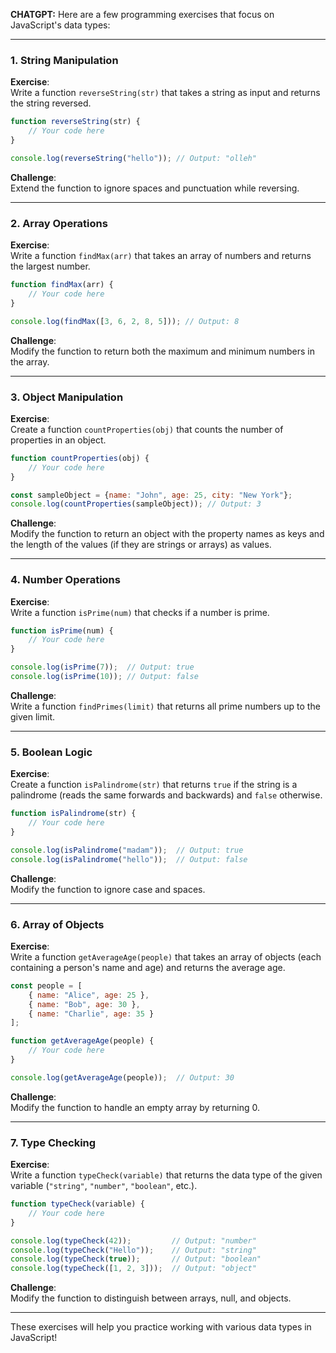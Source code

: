 **CHATGPT:**
Here are a few programming exercises that focus on JavaScript's data types:

---

### 1. **String Manipulation**

**Exercise**:  
Write a function `reverseString(str)` that takes a string as input and returns the string reversed.

```javascript
function reverseString(str) {
    // Your code here
}

console.log(reverseString("hello")); // Output: "olleh"
```

**Challenge**:  
Extend the function to ignore spaces and punctuation while reversing.

---

### 2. **Array Operations**

**Exercise**:  
Write a function `findMax(arr)` that takes an array of numbers and returns the largest number.

```javascript
function findMax(arr) {
    // Your code here
}

console.log(findMax([3, 6, 2, 8, 5])); // Output: 8
```

**Challenge**:  
Modify the function to return both the maximum and minimum numbers in the array.

---

### 3. **Object Manipulation**

**Exercise**:  
Create a function `countProperties(obj)` that counts the number of properties in an object.

```javascript
function countProperties(obj) {
    // Your code here
}

const sampleObject = {name: "John", age: 25, city: "New York"};
console.log(countProperties(sampleObject)); // Output: 3
```

**Challenge**:  
Modify the function to return an object with the property names as keys and the length of the values (if they are strings or arrays) as values.

---

### 4. **Number Operations**

**Exercise**:  
Write a function `isPrime(num)` that checks if a number is prime.

```javascript
function isPrime(num) {
    // Your code here
}

console.log(isPrime(7));  // Output: true
console.log(isPrime(10)); // Output: false
```

**Challenge**:  
Write a function `findPrimes(limit)` that returns all prime numbers up to the given limit.

---

### 5. **Boolean Logic**

**Exercise**:  
Create a function `isPalindrome(str)` that returns `true` if the string is a palindrome (reads the same forwards and backwards) and `false` otherwise.

```javascript
function isPalindrome(str) {
    // Your code here
}

console.log(isPalindrome("madam"));  // Output: true
console.log(isPalindrome("hello"));  // Output: false
```

**Challenge**:  
Modify the function to ignore case and spaces.

---

### 6. **Array of Objects**

**Exercise**:  
Write a function `getAverageAge(people)` that takes an array of objects (each containing a person's name and age) and returns the average age.

```javascript
const people = [
    { name: "Alice", age: 25 },
    { name: "Bob", age: 30 },
    { name: "Charlie", age: 35 }
];

function getAverageAge(people) {
    // Your code here
}

console.log(getAverageAge(people));  // Output: 30
```

**Challenge**:  
Modify the function to handle an empty array by returning 0.

---

### 7. **Type Checking**

**Exercise**:  
Write a function `typeCheck(variable)` that returns the data type of the given variable (`"string"`, `"number"`, `"boolean"`, etc.).

```javascript
function typeCheck(variable) {
    // Your code here
}

console.log(typeCheck(42));         // Output: "number"
console.log(typeCheck("Hello"));    // Output: "string"
console.log(typeCheck(true));       // Output: "boolean"
console.log(typeCheck([1, 2, 3]));  // Output: "object"
```

**Challenge**:  
Modify the function to distinguish between arrays, null, and objects.

---

These exercises will help you practice working with various data types in JavaScript!